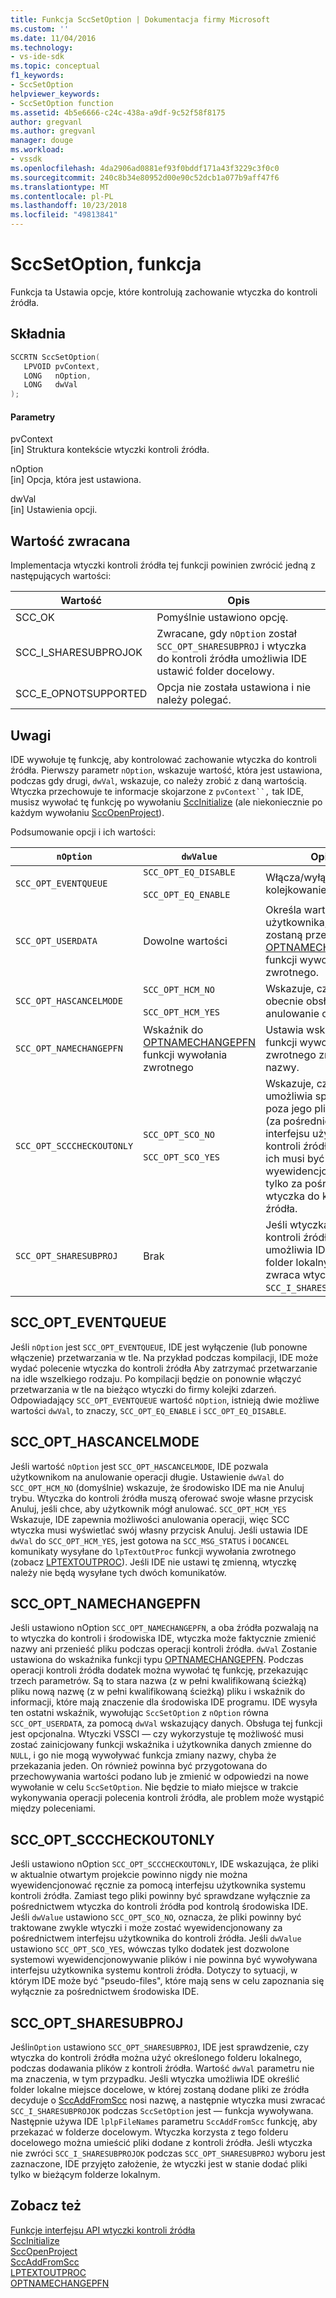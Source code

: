 ```yaml
---
title: Funkcja SccSetOption | Dokumentacja firmy Microsoft
ms.custom: ''
ms.date: 11/04/2016
ms.technology:
- vs-ide-sdk
ms.topic: conceptual
f1_keywords:
- SccSetOption
helpviewer_keywords:
- SccSetOption function
ms.assetid: 4b5e6666-c24c-438a-a9df-9c52f58f8175
author: gregvanl
ms.author: gregvanl
manager: douge
ms.workload:
- vssdk
ms.openlocfilehash: 4da2906ad0881ef93f0bddf171a43f3229c3f0c0
ms.sourcegitcommit: 240c8b34e80952d00e90c52dcb1a077b9aff47f6
ms.translationtype: MT
ms.contentlocale: pl-PL
ms.lasthandoff: 10/23/2018
ms.locfileid: "49813841"
---
```

# <a name="sccsetoption-function"></a>SccSetOption, funkcja
Funkcja ta Ustawia opcje, które kontrolują zachowanie wtyczka do kontroli źródła.  
  
## <a name="syntax"></a>Składnia  
  
```cpp  
SCCRTN SccSetOption(  
   LPVOID pvContext,  
   LONG   nOption,  
   LONG   dwVal  
);  
```  
  
#### <a name="parameters"></a>Parametry  
 pvContext  
 [in] Struktura kontekście wtyczki kontroli źródła.  
  
 nOption  
 [in] Opcja, która jest ustawiona.  
  
 dwVal  
 [in] Ustawienia opcji.  
  
## <a name="return-value"></a>Wartość zwracana  
 Implementacja wtyczki kontroli źródła tej funkcji powinien zwrócić jedną z następujących wartości:  
  
|Wartość|Opis|  
|-----------|-----------------|  
|SCC_OK|Pomyślnie ustawiono opcję.|  
|SCC_I_SHARESUBPROJOK|Zwracane, gdy `nOption` został `SCC_OPT_SHARESUBPROJ` i wtyczka do kontroli źródła umożliwia IDE ustawić folder docelowy.|  
|SCC_E_OPNOTSUPPORTED|Opcja nie została ustawiona i nie należy polegać.|  
  
## <a name="remarks"></a>Uwagi  
 IDE wywołuje tę funkcję, aby kontrolować zachowanie wtyczka do kontroli źródła. Pierwszy parametr `nOption`, wskazuje wartość, która jest ustawiona, podczas gdy drugi, `dwVal`, wskazuje, co należy zrobić z daną wartością. Wtyczka przechowuje te informacje skojarzone z `pvContext``,` tak IDE, musisz wywołać tę funkcję po wywołaniu [SccInitialize](../extensibility/sccinitialize-function.md) (ale niekoniecznie po każdym wywołaniu [SccOpenProject](../extensibility/sccopenproject-function.md)).  
  
 Podsumowanie opcji i ich wartości:  
  
|`nOption`|`dwValue`|Opis|  
|---------------|---------------|-----------------|  
|`SCC_OPT_EVENTQUEUE`|`SCC_OPT_EQ_DISABLE`<br /><br /> `SCC_OPT_EQ_ENABLE`|Włącza/wyłącza tła, kolejkowanie zdarzeń.|  
|`SCC_OPT_USERDATA`|Dowolne wartości|Określa wartość użytkownika, które zostaną przekazane do [OPTNAMECHANGEPFN](../extensibility/optnamechangepfn.md) funkcji wywołania zwrotnego.|  
|`SCC_OPT_HASCANCELMODE`|`SCC_OPT_HCM_NO`<br /><br /> `SCC_OPT_HCM_YES`|Wskazuje, czy IDE obecnie obsługuje anulowanie operacji.|  
|`SCC_OPT_NAMECHANGEPFN`|Wskaźnik do [OPTNAMECHANGEPFN](../extensibility/optnamechangepfn.md) funkcji wywołania zwrotnego|Ustawia wskaźnik do funkcji wywołania zwrotnego zmiany nazwy.|  
|`SCC_OPT_SCCCHECKOUTONLY`|`SCC_OPT_SCO_NO`<br /><br /> `SCC_OPT_SCO_YES`|Wskazuje, czy IDE umożliwia sprawdzanie poza jego pliki ręcznie (za pośrednictwem interfejsu użytkownika kontroli źródła), lub czy ich musi być wyewidencjonowany tylko za pośrednictwem wtyczka do kontroli źródła.|  
|`SCC_OPT_SHARESUBPROJ`|Brak|Jeśli wtyczka do kontroli źródła umożliwia IDE określić folder lokalny projekt, zwraca wtyczki `SCC_I_SHARESUBPROJOK`.|  
  
## <a name="sccopteventqueue"></a>SCC_OPT_EVENTQUEUE  
 Jeśli `nOption` jest `SCC_OPT_EVENTQUEUE`, IDE jest wyłączenie (lub ponowne włączenie) przetwarzania w tle. Na przykład podczas kompilacji, IDE może wydać polecenie wtyczka do kontroli źródła Aby zatrzymać przetwarzanie na idle wszelkiego rodzaju. Po kompilacji będzie on ponownie włączyć przetwarzania w tle na bieżąco wtyczki do firmy kolejki zdarzeń. Odpowiadający `SCC_OPT_EVENTQUEUE` wartość `nOption`, istnieją dwie możliwe wartości `dwVal`, to znaczy, `SCC_OPT_EQ_ENABLE` i `SCC_OPT_EQ_DISABLE`.  
  
## <a name="sccopthascancelmode"></a>SCC_OPT_HASCANCELMODE  
 Jeśli wartość `nOption` jest `SCC_OPT_HASCANCELMODE`, IDE pozwala użytkownikom na anulowanie operacji długie. Ustawienie `dwVal` do `SCC_OPT_HCM_NO` (domyślnie) wskazuje, że środowisko IDE ma nie Anuluj trybu. Wtyczka do kontroli źródła muszą oferować swoje własne przycisk Anuluj, jeśli chce, aby użytkownik mógł anulować. `SCC_OPT_HCM_YES` Wskazuje, IDE zapewnia możliwości anulowania operacji, więc SCC wtyczka musi wyświetlać swój własny przycisk Anuluj. Jeśli ustawia IDE `dwVal` do `SCC_OPT_HCM_YES`, jest gotowa na `SCC_MSG_STATUS` i `DOCANCEL` komunikaty wysyłane do `lpTextOutProc` funkcji wywołania zwrotnego (zobacz [LPTEXTOUTPROC](../extensibility/lptextoutproc.md)). Jeśli IDE nie ustawi tę zmienną, wtyczkę należy nie będą wysyłane tych dwóch komunikatów.  
  
## <a name="sccoptnamechangepfn"></a>SCC_OPT_NAMECHANGEPFN  
 Jeśli ustawiono nOption `SCC_OPT_NAMECHANGEPFN`, a oba źródła pozwalają na to wtyczka do kontroli i środowiska IDE, wtyczka może faktycznie zmienić nazwy ani przenieść pliku podczas operacji kontroli źródła. `dwVal` Zostanie ustawiona do wskaźnika funkcji typu [OPTNAMECHANGEPFN](../extensibility/optnamechangepfn.md). Podczas operacji kontroli źródła dodatek można wywołać tę funkcję, przekazując trzech parametrów. Są to stara nazwa (z w pełni kwalifikowaną ścieżką) pliku nową nazwę (z w pełni kwalifikowaną ścieżką) pliku i wskaźnik do informacji, które mają znaczenie dla środowiska IDE programu. IDE wysyła ten ostatni wskaźnik, wywołując `SccSetOption` z `nOption` równa `SCC_OPT_USERDATA`, za pomocą `dwVal` wskazujący danych. Obsługa tej funkcji jest opcjonalna. Wtyczki VSSCI — czy wykorzystuje tę możliwość musi zostać zainicjowany funkcji wskaźnika i użytkownika danych zmienne do `NULL`, i go nie mogą wywoływać funkcja zmiany nazwy, chyba że przekazania jeden. On również powinna być przygotowana do przechowywania wartości podano lub je zmienić w odpowiedzi na nowe wywołanie w celu `SccSetOption`. Nie będzie to miało miejsce w trakcie wykonywania operacji polecenia kontroli źródła, ale problem może wystąpić między poleceniami.  
  
## <a name="sccoptscccheckoutonly"></a>SCC_OPT_SCCCHECKOUTONLY  
 Jeśli ustawiono nOption `SCC_OPT_SCCCHECKOUTONLY`, IDE wskazująca, że pliki w aktualnie otwartym projekcie powinno nigdy nie można wyewidencjonować ręcznie za pomocą interfejsu użytkownika systemu kontroli źródła. Zamiast tego pliki powinny być sprawdzane wyłącznie za pośrednictwem wtyczka do kontroli źródła pod kontrolą środowiska IDE. Jeśli `dwValue` ustawiono `SCC_OPT_SCO_NO`, oznacza, że pliki powinny być traktowane zwykle wtyczki i może zostać wyewidencjonowany za pośrednictwem interfejsu użytkownika do kontroli źródła. Jeśli `dwValue` ustawiono `SCC_OPT_SCO_YES`, wówczas tylko dodatek jest dozwolone systemowi wyewidencjonowywanie plików i nie powinna być wywoływana interfejsu użytkownika systemu kontroli źródła. Dotyczy to sytuacji, w którym IDE może być "pseudo-files", które mają sens w celu zapoznania się wyłącznie za pośrednictwem środowiska IDE.  
  
## <a name="sccoptsharesubproj"></a>SCC_OPT_SHARESUBPROJ  
 Jeśli`nOption` ustawiono `SCC_OPT_SHARESUBPROJ`, IDE jest sprawdzenie, czy wtyczka do kontroli źródła można użyć określonego folderu lokalnego, podczas dodawania plików z kontroli źródła. Wartość `dwVal` parametru nie ma znaczenia, w tym przypadku. Jeśli wtyczka umożliwia IDE określić folder lokalne miejsce docelowe, w której zostaną dodane pliki ze źródła decyduje o [SccAddFromScc](../extensibility/sccaddfromscc-function.md) nosi nazwę, a następnie wtyczka musi zwracać `SCC_I_SHARESUBPROJOK` podczas `SccSetOption` jest — funkcja wywoływana. Następnie używa IDE `lplpFileNames` parametru `SccAddFromScc` funkcję, aby przekazać w folderze docelowym. Wtyczka korzysta z tego folderu docelowego można umieścić pliki dodane z kontroli źródła. Jeśli wtyczka nie zwróci `SCC_I_SHARESUBPROJOK` podczas `SCC_OPT_SHARESUBPROJ` wyboru jest zaznaczone, IDE przyjęto założenie, że wtyczki jest w stanie dodać pliki tylko w bieżącym folderze lokalnym.  
  
## <a name="see-also"></a>Zobacz też  
 [Funkcje interfejsu API wtyczki kontroli źródła](../extensibility/source-control-plug-in-api-functions.md)   
 [SccInitialize](../extensibility/sccinitialize-function.md)   
 [SccOpenProject](../extensibility/sccopenproject-function.md)   
 [SccAddFromScc](../extensibility/sccaddfromscc-function.md)   
 [LPTEXTOUTPROC](../extensibility/lptextoutproc.md)   
 [OPTNAMECHANGEPFN](../extensibility/optnamechangepfn.md)
